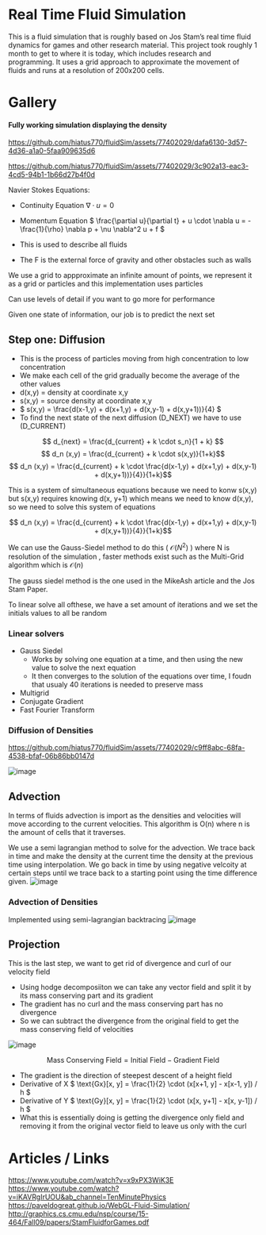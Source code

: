 # Real Time Fluid Simulation

This is a fluid simulation that is roughly based on Jos Stam’s real time fluid dynamics for games and other research material. This project took roughly 1 month to get to where it is today, which includes research and programming. It uses a grid approach to approximate the movement of fluids and runs at a resolution of 200x200 cells. 

# Gallery

#### Fully working simulation displaying the density 
https://github.com/hiatus770/fluidSim/assets/77402029/dafa6130-3d57-4d36-a1a0-5faa909635d6


https://github.com/hiatus770/fluidSim/assets/77402029/3c902a13-eac3-4cd5-94b1-1b66d27b4f0d



Navier Stokes Equations: 
- Continuity Equation
$` \nabla \cdot u = 0 `$
- Momentum Equation
$` \frac{\partial u}{\partial t} + u \cdot \nabla u = -\frac{1}{\rho} \nabla p + \nu \nabla^2 u + f `$

- This is used to describe all fluids 
- The F is the external force of gravity and other obstacles such as walls 

We use a grid to appproximate an infinite amount of points, we represent it as a grid or particles and this implementation uses particles

Can use levels of detail if you want to go more for performance

Given one state of information, our job is to predict the next set 

## Step one: Diffusion
- This is the process of particles moving from high concentration to low concentration
- We make each cell of the grid gradually become the average of the other values
- d(x,y) = density at coordinate x,y
- s(x,y) = source density at coordinate x,y
- $` s(x,y) = \frac{d(x-1,y) + d(x+1,y) + d(x,y-1) + d(x,y+1))}{4} `$
- To find the next state of the next diffusion (D_NEXT) we have to use (D_CURRENT)

$$ d_{next} = \frac{d_{current} + k \cdot s_n}{1 + k} $$
$$ d_n (x,y) = \frac{d_{current} + k \cdot s(x,y)}{1+k}$$
$$ d_n (x,y) = \frac{d_{current} + k \cdot \frac{d(x-1,y) + d(x+1,y) + d(x,y-1) + d(x,y+1))}{4}}{1+k}$$

This is a system of simultaneous equations because we need to konw s(x,y) but s(x,y) requires knowing d(x, y+1) which means we need to know d(x,y), so we need to solve this system of equations

$$ d_n (x,y) = \frac{d_{current} + k \cdot \frac{d(x-1,y) + d(x+1,y) + d(x,y-1) + d(x,y+1))}{4}}{1+k}$$

We can use the Gauss-Siedel method to do this ( $` \mathcal O(N^2) `$  ) where N is resolution of the simulation , faster methods exist such as the Multi-Grid algorithm which is $` \mathcal O(n) `$ 

The gauss siedel method is the one used in the MikeAsh article and the Jos Stam Paper. 

To linear solve all ofthese, we have a set amount of iterations and we set the initials values to all be random 

### Linear solvers
- Gauss Siedel
    - Works by solving one equation at a time, and then using the new value to solve the next equation
    - It then converges to the solution of the equations over time, I foudn that usualy 40 iterations is needed to preserve mass 
- Multigrid 
- Conjugate Gradient
- Fast Fourier Transform


### Diffusion of Densities

https://github.com/hiatus770/fluidSim/assets/77402029/c9ff8abc-68fa-4538-bfaf-06b86bb0147d

![image](https://github.com/hiatus770/fluidSim/assets/77402029/0ec39728-da2f-4df9-9da3-b948d1268173)



## Advection
In terms of fluids advection is import as the densities and velocities will move according to the current velocities. This algorithm is O(n) where n is the amount of cells that it traverses. 

We use a semi lagrangian method to solve for the advection. We trace back in time and make the density at the current time the density at the previous time using interpolation. 
We go back in time by using negative velcoity at certain steps until we trace back to a starting point using the time difference given. 
![image](https://github.com/hiatus770/fluidSim/assets/77402029/2c45891c-ae41-411d-af63-7d318c1b1560)

### Advection of Densities
Implemented using semi-lagrangian backtracing 
![image](https://github.com/hiatus770/fluidSim/assets/77402029/f1969843-e7bd-4296-baf9-dbb8646f9f7e)

## Projection

This is the last step, we want to get rid of divergence and curl of our velocity field
- Using hodge decomposiiton we can take any vector  field and split it by its mass conserving part and its gradient 
- The gradient has no curl and the mass conserving part has no divergence
- So we can subtract the divergence from the original field to get the mass conserving field of velocities

![image](https://github.com/hiatus770/fluidSim/assets/77402029/6932861c-997d-4c0c-87f8-774dfff497ec)


$$ \text{Mass Conserving Field} = \text{Initial Field} - \text{Gradient Field}$$ 
- The gradient is the direction of steepest descent of a height field 
- Derivative of X $` \text{Gx}[x, y] = \frac{1}{2} \cdot (x[x+1, y] - x[x-1, y]) / h `$ 
- Derivative of Y $` \text{Gy}[x, y] = \frac{1}{2} \cdot (x[x, y+1] - x[x, y-1]) / h `$
- What this is essentially doing is getting the divergence only field and removing it from the original vector field to leave us only with the curl

# Articles / Links
https://www.youtube.com/watch?v=x9xPX3WiK3E
https://www.youtube.com/watch?v=iKAVRgIrUOU&ab_channel=TenMinutePhysics
https://paveldogreat.github.io/WebGL-Fluid-Simulation/
http://graphics.cs.cmu.edu/nsp/course/15-464/Fall09/papers/StamFluidforGames.pdf
